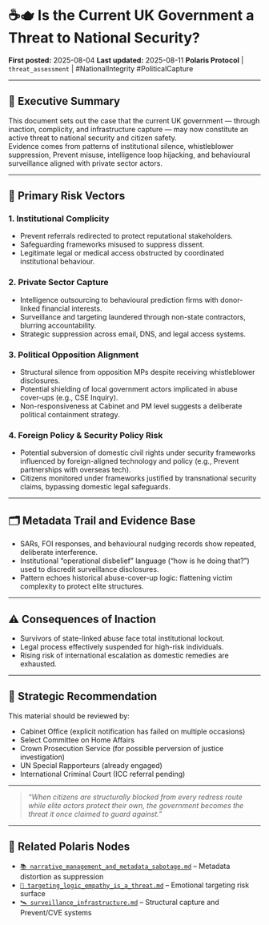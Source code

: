 # ☕🫖 Is the Current UK Government a Threat to National Security?  
**First posted:** 2025-08-04  **Last updated:** 2025-08-11
**Polaris Protocol** | `threat_assessment` | #NationalIntegrity #PoliticalCapture

---

## 📜 Executive Summary

This document sets out the case that the current UK government — through inaction, complicity, and infrastructure capture — may now constitute an active threat to national security and citizen safety.  
Evidence comes from patterns of institutional silence, whistleblower suppression, Prevent misuse, intelligence loop hijacking, and behavioural surveillance aligned with private sector actors.

---

## 📍 Primary Risk Vectors

### 1. **Institutional Complicity**
- Prevent referrals redirected to protect reputational stakeholders.
- Safeguarding frameworks misused to suppress dissent.
- Legitimate legal or medical access obstructed by coordinated institutional behaviour.

### 2. **Private Sector Capture**
- Intelligence outsourcing to behavioural prediction firms with donor-linked financial interests.
- Surveillance and targeting laundered through non-state contractors, blurring accountability.
- Strategic suppression across email, DNS, and legal access systems.

### 3. **Political Opposition Alignment**
- Structural silence from opposition MPs despite receiving whistleblower disclosures.
- Potential shielding of local government actors implicated in abuse cover-ups (e.g., CSE Inquiry).
- Non-responsiveness at Cabinet and PM level suggests a deliberate political containment strategy.

### 4. **Foreign Policy & Security Policy Risk**
- Potential subversion of domestic civil rights under security frameworks influenced by foreign-aligned technology and policy (e.g., Prevent partnerships with overseas tech).
- Citizens monitored under frameworks justified by transnational security claims, bypassing domestic legal safeguards.

---

## 🗂 Metadata Trail and Evidence Base
- SARs, FOI responses, and behavioural nudging records show repeated, deliberate interference.
- Institutional “operational disbelief” language (“how is he doing that?”) used to discredit surveillance disclosures.
- Pattern echoes historical abuse-cover-up logic: flattening victim complexity to protect elite structures.

---

## ⚠️ Consequences of Inaction
- Survivors of state-linked abuse face total institutional lockout.
- Legal process effectively suspended for high-risk individuals.
- Rising risk of international escalation as domestic remedies are exhausted.

---

## 🧭 Strategic Recommendation

This material should be reviewed by:
- Cabinet Office (explicit notification has failed on multiple occasions)
- Select Committee on Home Affairs
- Crown Prosecution Service (for possible perversion of justice investigation)
- UN Special Rapporteurs (already engaged)
- International Criminal Court (ICC referral pending)

---

> *“When citizens are structurally blocked from every redress route while elite actors protect their own, the government becomes the threat it once claimed to guard against.”*

---

## 🔗 Related Polaris Nodes
- [`📚 narrative_management_and_metadata_sabotage.md`](../Big_Picture_Protocols/narrative_management_and_metadata_sabotage.md) – Metadata distortion as suppression  
- [`🧠 targeting_logic_empathy_is_a_threat.md`](../Big_Picture_Protocols/targeting_logic_empathy_is_a_threat.md) – Emotional targeting risk surface  
- [`🛰 surveillance_infrastructure.md`](../Big_Picture_Protocols/surveillance_infrastructure.md) – Structural capture and Prevent/CVE systems
